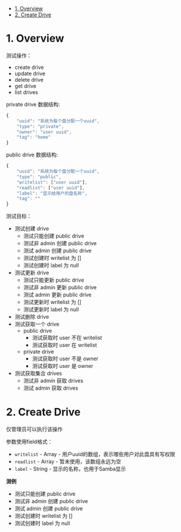 <!-- TOC -->

- [1. Overview](#1-overview)
- [2. Create Drive](#2-create-drive)

<!-- /TOC -->

# 1. Overview

测试操作：

- create drive
- update drive
- delete drive
- get drive
- list drives

private drive 数据结构:
```js
{
    "uuid": "系统为每个盘分配一个uuid",
    "type": "private",
    "owner": "user uuid",
    "tag": "home"
}
```

public drive 数据结构:
```js
{
    "uuid": "系统为每个盘分配一个uuid",
    "type": "public",
    "writelist": ["user uuid"],
    "readlist": ["user uuid"],
    "label": "显示给用户的盘名称",
    "tag": ""
}
```
测试目标：
- 测试创建 drive
  - 测试只能创建 public drive
  - 测试非 admin 创建 public drive
  - 测试 admin 创建 public drive
  - 测试创建时 writelist 为 []
  - 测试创建时 label 为 null
- 测试更新 drive
  - 测试只能更新 public drive
  - 测试非 admin 更新 public drive
  - 测试 admin 更新 public drive
  - 测试更新时 writelist 为 []
  - 测试更新时 label 为 null
- 测试删除 drive
- 测试获取一个 drive
  - public drive
    - 测试获取时 user 不在 writelist
    - 测试获取时 user 在 writelist
  - private drive
    - 测试获取时 user 不是 owner
    - 测试获取时 user 是 owner
- 测试获取集合 drives
  - 测试非 admin 获取 drives
  - 测试 admin 获取 drives

# 2. Create Drive

仅管理员可以执行该操作

参数使用field格式：

- `writelist` - Array - 用户uuid的数组，表示哪些用户对此盘具有写权限
- `readlist` - Array - 暂未使用，该数组永远为空
- `label` - String - 显示的名称，也用于Samba显示

**测例**

- 测试只能创建 public drive
- 测试非 admin 创建 public drive
- 测试 admin 创建 public drive
- 测试创建时 writelist 为 []
- 测试创建时 label 为 null




